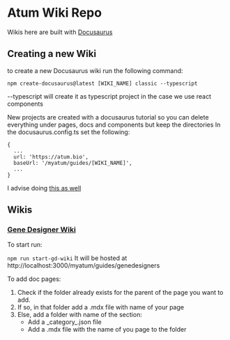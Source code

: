 # Atum Wiki Repo

Wikis here are built with [Docusaurus](https://docusaurus.io)

## Creating a new Wiki

to create a new Docusaurus wiki run the following command: 

```npm create-docusaurus@latest [WIKI_NAME] classic --typescript```

--typescript will create it as typescript project in the case we use react components

New projects are created with a docusaurus tutorial so you can delete everything under pages, docs and components but keep the directories
In the docusaurus.config.ts set the following: 

```
{
  ...
  url: 'https://atum.bio',
  baseUrl: '/myatum/guides/[WIKI_NAME]',
  ...
}
```

I advise doing [this as well](https://stackoverflow.com/questions/61999271/how-to-set-docs-as-the-main-page)

## Wikis

### [Gene Designer Wiki](/gene-designer-wiki/README.md)

To start run:

```npm run start-gd-wiki```
It will be hosted at http://localhost:3000/myatum/guides/genedesigners

To add doc pages: 
1. Check if the folder already exists for the parent of the page you want to add.
2. If so, in that folder add a .mdx file with name of your page
3. Else, add a folder with name of the section:
    - Add a \_category\_.json file
    - Add a .mdx file with the name of you page to the folder

